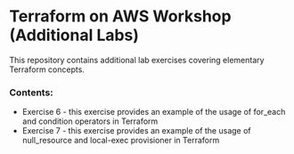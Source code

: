 # Terraform on AWS Workshop (Additional Labs)

This repository contains additional lab exercises covering elementary Terraform concepts.

### Contents:

- Exercise 6 - this exercise provides an example of the usage of for_each and condition operators in Terraform
- Exercise 7 - this exercise provides an example of the usage of null_resource and local-exec provisioner in Terraform